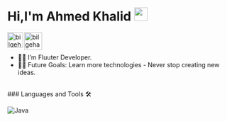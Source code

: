 <H1>Hi,I'm Ahmed Khalid <img width="30px" src="https://media.tenor.com/images/3b388fe03da271d2674faf85eb7c3fcd/tenor.gif" /></H1>  
 
  <a href="https://www.linkedin.com/in/ahmed-khalid-5774b7221/">
         <img align="left" alt="bilgehangecici | LinkedIn" width="35px" src="https://i.pinimg.com/originals/de/b4/6f/deb46f02a59e3b3a2aa58fac16290d63.gif" /> 
      </a> 
       <a href="https://www.instagram.com/a7med_khaled_22/">
         <img align="left" alt="bilgehangecici | Instagram" width="40px" src="https://thumbs.gfycat.com/OrnateOrneryFoal-max-1mb.gif" />
      </a> 
      <br> 
      <br>



  - 👨‍💻 I’m Fluuter Developer. 
  - 💪🏼 Future Goals: Learn more technologies - Never stop creating new ideas. 













<br /> 
### Languages and Tools 🛠

![Java](http://img.shields.io/badge/-Java-5B4638?style=flat-square&logo=java&logoColor=ffffff)
